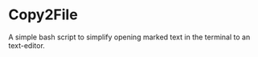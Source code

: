 # Copy2File
A simple bash script to simplify opening marked text in the terminal to an text-editor.
